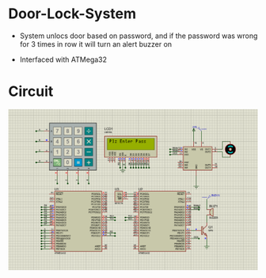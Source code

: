 # Door-Lock-System
- System unlocs door based on password, and if the password was wrong for 3 times in row it will turn an alert buzzer on
* Interfaced with ATMega32


# Circuit

![](images/Circuit.png)
